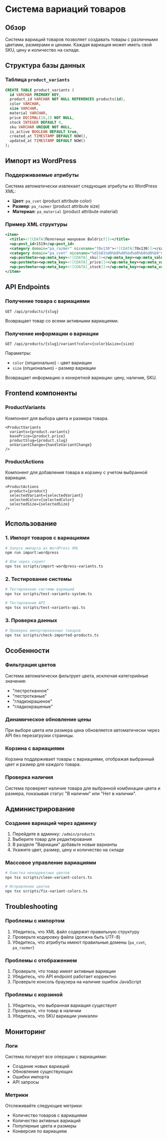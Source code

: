 # Система вариаций товаров

## Обзор

Система вариаций товаров позволяет создавать товары с различными цветами, размерами и ценами. Каждая вариация может иметь свой SKU, цену и количество на складе.

## Структура базы данных

### Таблица `product_variants`

```sql
CREATE TABLE product_variants (
  id VARCHAR PRIMARY KEY,
  product_id VARCHAR NOT NULL REFERENCES products(id),
  color VARCHAR,
  size VARCHAR,
  material VARCHAR,
  price DECIMAL(10,2) NOT NULL,
  stock INTEGER DEFAULT 0,
  sku VARCHAR UNIQUE NOT NULL,
  is_active BOOLEAN DEFAULT true,
  created_at TIMESTAMP DEFAULT NOW(),
  updated_at TIMESTAMP DEFAULT NOW()
);
```

## Импорт из WordPress

### Поддерживаемые атрибуты

Система автоматически извлекает следующие атрибуты из WordPress XML:

- **Цвет**: `pa_cvet` (product attribute color)
- **Размер**: `pa_razmer` (product attribute size)
- **Материал**: `pa_material` (product attribute material)

### Пример XML структуры

```xml
<item>
  <title><![CDATA[Полотенце махровое Baldric!]]></title>
  <wp:post_id>1519</wp:post_id>
  <category domain="pa_razmer" nicename="70x130"><![CDATA[70x130]]></category>
  <category domain="pa_cvet" nicename="%d1%81%d0%b8%d0%bd%d0%b8%d0%b9"><![CDATA[Синий]]></category>
  <wp:postmeta><wp:meta_key><![CDATA[_sku]]></wp:meta_key><wp:meta_value><![CDATA[772]]></wp:meta_value></wp:postmeta>
  <wp:postmeta><wp:meta_key><![CDATA[_price]]></wp:meta_key><wp:meta_value><![CDATA[64]]></wp:meta_value></wp:postmeta>
  <wp:postmeta><wp:meta_key><![CDATA[_stock]]></wp:meta_key><wp:meta_value><![CDATA[10]]></wp:meta_value></wp:postmeta>
</item>
```

## API Endpoints

### Получение товара с вариациями

```
GET /api/products/{slug}
```

Возвращает товар со всеми активными вариациями.

### Получение информации о вариации

```
GET /api/products/{slug}/variant?color={color}&size={size}
```

Параметры:
- `color` (опционально) - цвет вариации
- `size` (опционально) - размер вариации

Возвращает информацию о конкретной вариации: цену, наличие, SKU.

## Frontend компоненты

### ProductVariants

Компонент для выбора цвета и размера товара.

```tsx
<ProductVariants
  variants={product.variants}
  basePrice={product.price}
  productSlug={product.slug}
  onVariantChange={handleVariantChange}
/>
```

### ProductActions

Компонент для добавления товара в корзину с учетом выбранной вариации.

```tsx
<ProductActions
  product={product}
  selectedVariant={selectedVariant}
  selectedColor={selectedColor}
  selectedSize={selectedSize}
/>
```

## Использование

### 1. Импорт товаров с вариациями

```bash
# Запуск импорта из WordPress XML
npm run import:wordpress

# Или через скрипт
npx tsx scripts/import-wordpress-variants.ts
```

### 2. Тестирование системы

```bash
# Тестирование системы вариаций
npx tsx scripts/test-variants-system.ts

# Тестирование API
npx tsx scripts/test-variants-api.ts
```

### 3. Проверка данных

```bash
# Проверка импортированных товаров
npx tsx scripts/check-imported-products.ts
```

## Особенности

### Фильтрация цветов

Система автоматически фильтрует цвета, исключая категорийные значения:

- "пестротканное"
- "пестротканые" 
- "гладкокрашеное"
- "гладкокрашеные"

### Динамическое обновление цены

При выборе цвета или размера цена обновляется автоматически через API без перезагрузки страницы.

### Корзина с вариациями

Корзина поддерживает товары с вариациями, отображая выбранный цвет и размер для каждого товара.

### Проверка наличия

Система проверяет наличие товара для выбранной комбинации цвета и размера, показывая статус "В наличии" или "Нет в наличии".

## Администрирование

### Создание вариаций через админку

1. Перейдите в админку: `/admin/products`
2. Выберите товар для редактирования
3. В разделе "Вариации" добавьте новые варианты
4. Укажите цвет, размер, цену и количество на складе

### Массовое управление вариациями

```bash
# Очистка некорректных цветов
npx tsx scripts/clean-variant-colors.ts

# Исправление цветов
npx tsx scripts/fix-variant-colors.ts
```

## Troubleshooting

### Проблемы с импортом

1. Убедитесь, что XML файл содержит правильную структуру
2. Проверьте кодировку файла (должна быть UTF-8)
3. Убедитесь, что атрибуты имеют правильные домены (`pa_cvet`, `pa_razmer`)

### Проблемы с отображением

1. Проверьте, что товар имеет активные вариации
2. Убедитесь, что API endpoint работает корректно
3. Проверьте консоль браузера на наличие ошибок JavaScript

### Проблемы с корзиной

1. Убедитесь, что выбранная вариация существует
2. Проверьте, что товар в наличии
3. Убедитесь, что SKU вариации уникален

## Мониторинг

### Логи

Система логирует все операции с вариациями:
- Создание новых вариаций
- Обновление существующих
- Ошибки импорта
- API запросы

### Метрики

Отслеживайте следующие метрики:
- Количество товаров с вариациями
- Количество активных вариаций
- Популярные цвета и размеры
- Конверсия по вариациям
